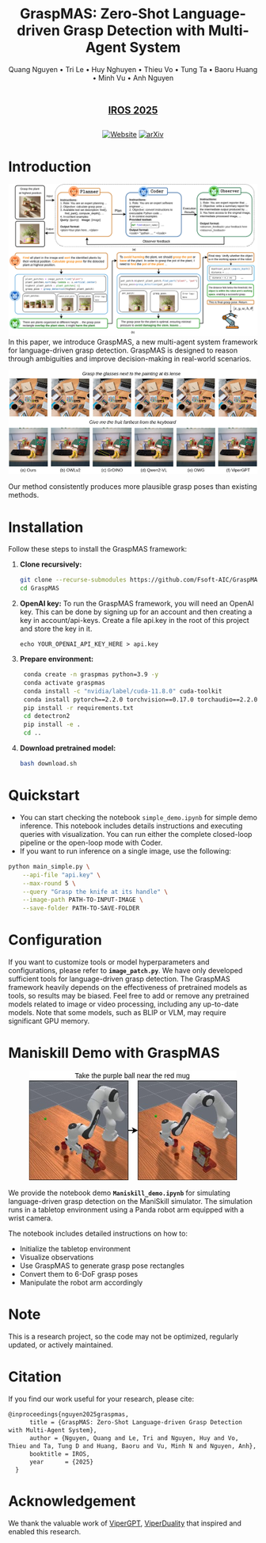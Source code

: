 <div align="center"><h1> GraspMAS: Zero-Shot Language-driven Grasp Detection with Multi-Agent System<br>
</h1>
<p align="center">
    <a href="https://scholar.google.com/citations?user=F5Fr2ysAAAAJ&hl=vi" style="text-decoration: none;">Quang Nguyen</a> •
    <a href="https://scholar.google.com/citations?user=t6RXOWgAAAAJ&hl=vi" style="text-decoration: none;">Tri Le</a> •
    <a href="https://scholar.google.com/citations?user=T_LryjgAAAAJ&hl=en" style="text-decoration: none;">Huy Nghuyen</a> •
    <a href="https://sites.google.com/tdtu.edu.vn/vongocthieu" style="text-decoration: none;">Thieu Vo</a> •
    <a href="https://scholar.google.it/citations?user=KUqlbGUAAAAJ&hl=en" style="text-decoration: none;">Tung Ta</a> •
    <a href="https://scholar.google.com/citations?user=unbPvWAAAAAJ&hl=zh-CN" style="text-decoration: none;">Baoru Huang</a> •
    <a href="https://scholar.google.com/citations?hl=th&user=qyExc4QAAAAJ&view_op=list_works" style="text-decoration: none;">Minh Vu</a> •
    <a href="https://www.csc.liv.ac.uk/~anguyen/" style="text-decoration: none;">Anh Nguyen</a>
</p>
<h1><sub><sup><a href="https://www.iros25.org/">IROS 2025</a></sup></sub></h1>

[![Website](https://img.shields.io/badge/Website-Demo-fedcba?style=flat-square)](https://zquang2202.github.io/GraspMAS/) 
[![arXiv](https://img.shields.io/badge/arXiv-2403.07487-b31b1b?style=flat-square&logo=arxiv)](https://arxiv.org/abs/2506.18448)

</div>

# Introduction
![image](static/method9.jpg)
In this paper, we introduce GraspMAS, a new multi-agent system framework for language-driven grasp detection. GraspMAS is designed to reason through ambiguities and improve decision-making in real-world scenarios.

![image](static/compare_fig.jpg)

Our method consistently produces more plausible grasp poses than existing methods.
# Installation
Follow these steps to install the GraspMAS framework:

1. **Clone recursively:**
    ```bash
    git clone --recurse-submodules https://github.com/Fsoft-AIC/GraspMAS.git
    cd GraspMAS
    ```

2. **OpenAI key:** To run the GraspMAS framework, you will need an OpenAI key. This can be done by signing up for an account and then creating a key in account/api-keys. Create a file api.key in the root of this project and store the key in it.
    ```
    echo YOUR_OPENAI_API_KEY_HERE > api.key
    ```

3. **Prepare environment:**
   ```bash
    conda create -n graspmas python=3.9 -y
    conda activate graspmas
    conda install -c "nvidia/label/cuda-11.8.0" cuda-toolkit
    conda install pytorch==2.2.0 torchvision==0.17.0 torchaudio==2.2.0 pytorch-cuda=11.8 -c pytorch -c nvidia
    pip install -r requirements.txt
    cd detectron2
    pip install -e .
    cd ..
   ```

4. **Download pretrained model:**

    ```bash 
    bash download.sh
    ```
# Quickstart
- You can start checking the notebook ```simple_demo.ipynb``` for simple demo inference. This notebook includes details instructions and executing queries with visualization. You can run either the complete closed-loop pipeline or the open-loop mode with Coder.
- If you want to run inference on a single image, use the following:
```bash
python main_simple.py \
    --api-file "api.key" \
    --max-round 5 \
    --query "Grasp the knife at its handle" \
    --image-path PATH-TO-INPUT-IMAGE \
    --save-folder PATH-TO-SAVE-FOLDER
```

# Configuration
If you want to customize tools or model hyperparameters and configurations, please refer to **`image_patch.py`**. We have only developed sufficient tools for language-driven grasp detection. The GraspMAS framework heavily depends on the effectiveness of pretrained models as tools, so results may be biased. Feel free to add or remove any pretrained models related to image or video processing, including any up-to-date models. Note that some models, such as BLIP or VLM, may require significant GPU memory.

# Maniskill Demo with GraspMAS
<p align="center">
    <img src="static/robot_exp.jpg" alt="image" />
</p>

We provide the notebook demo **`Maniskill_demo.ipynb`** for simulating language-driven grasp detection on the ManiSkill simulator. The simulation runs in a tabletop environment using a Panda robot arm equipped with a wrist camera.

The notebook includes detailed instructions on how to:

* Initialize the tabletop environment
* Visualize observations
* Use GraspMAS to generate grasp pose rectangles
* Convert them to 6-DoF grasp poses
* Manipulate the robot arm accordingly

# Note
This is a research project, so the code may not be optimized, regularly updated, or actively maintained.

# Citation
If you find our work useful for your research, please cite:
```
@inproceedings{nguyen2025graspmas,
      title = {GraspMAS: Zero-Shot Language-driven Grasp Detection with Multi-Agent System},
      author = {Nguyen, Quang and Le, Tri and Nguyen, Huy and Vo, Thieu and Ta, Tung D and Huang, Baoru and Vu, Minh N and Nguyen, Anh},
      booktitle = IROS,
      year      = {2025}
  }
```
# Acknowledgement
We thank the valuable work of [ViperGPT](https://github.com/cvlab-columbia/viper), [ViperDuality](https://github.com/duality-robotics/viper/tree/main) that inspired and enabled this research.